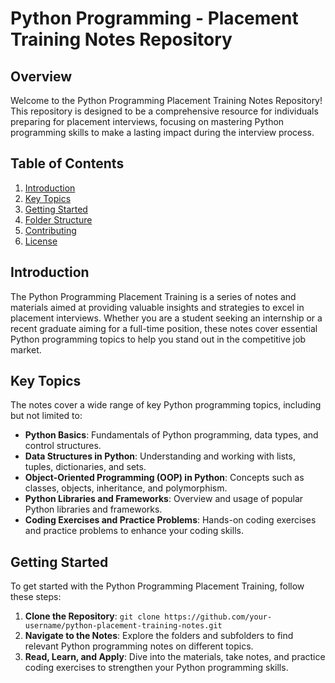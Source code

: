 # Python Programming - Placement Training Notes Repository

## Overview

Welcome to the Python Programming Placement Training Notes Repository! This repository is designed to be a comprehensive resource for individuals preparing for placement interviews, focusing on mastering Python programming skills to make a lasting impact during the interview process.

## Table of Contents

1. [Introduction](#introduction)
2. [Key Topics](#key-topics)
3. [Getting Started](#getting-started)
4. [Folder Structure](#folder-structure)
5. [Contributing](#contributing)
6. [License](#license)

## Introduction

The Python Programming Placement Training is a series of notes and materials aimed at providing valuable insights and strategies to excel in placement interviews. Whether you are a student seeking an internship or a recent graduate aiming for a full-time position, these notes cover essential Python programming topics to help you stand out in the competitive job market.

## Key Topics

The notes cover a wide range of key Python programming topics, including but not limited to:

- **Python Basics**: Fundamentals of Python programming, data types, and control structures.
- **Data Structures in Python**: Understanding and working with lists, tuples, dictionaries, and sets.
- **Object-Oriented Programming (OOP) in Python**: Concepts such as classes, objects, inheritance, and polymorphism.
- **Python Libraries and Frameworks**: Overview and usage of popular Python libraries and frameworks.
- **Coding Exercises and Practice Problems**: Hands-on coding exercises and practice problems to enhance your coding skills.

## Getting Started

To get started with the Python Programming Placement Training, follow these steps:

1. **Clone the Repository**: `git clone https://github.com/your-username/python-placement-training-notes.git`
2. **Navigate to the Notes**: Explore the folders and subfolders to find relevant Python programming notes on different topics.
3. **Read, Learn, and Apply**: Dive into the materials, take notes, and practice coding exercises to strengthen your Python programming skills.
